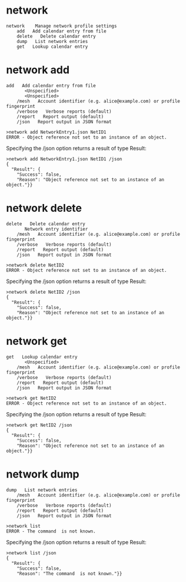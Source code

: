 

# network

````
network    Manage network profile settings
    add   Add calendar entry from file
    delete   Delete calendar entry
    dump   List network entries
    get   Lookup calendar entry
````


# network add

````
add   Add calendar entry from file
       <Unspecified>
       <Unspecified>
    /mesh   Account identifier (e.g. alice@example.com) or profile fingerprint
    /verbose   Verbose reports (default)
    /report   Report output (default)
    /json   Report output in JSON format
````

````
>network add NetworkEntry1.json NetID1
ERROR - Object reference not set to an instance of an object.
````

Specifying the /json option returns a result of type Result:

````
>network add NetworkEntry1.json NetID1 /json
{
  "Result": {
    "Success": false,
    "Reason": "Object reference not set to an instance of an object."}}
````

# network delete

````
delete   Delete calendar entry
       Network entry identifier
    /mesh   Account identifier (e.g. alice@example.com) or profile fingerprint
    /verbose   Verbose reports (default)
    /report   Report output (default)
    /json   Report output in JSON format
````

````
>network delete NetID2
ERROR - Object reference not set to an instance of an object.
````

Specifying the /json option returns a result of type Result:

````
>network delete NetID2 /json
{
  "Result": {
    "Success": false,
    "Reason": "Object reference not set to an instance of an object."}}
````

# network get

````
get   Lookup calendar entry
       <Unspecified>
    /mesh   Account identifier (e.g. alice@example.com) or profile fingerprint
    /verbose   Verbose reports (default)
    /report   Report output (default)
    /json   Report output in JSON format
````

````
>network get NetID2
ERROR - Object reference not set to an instance of an object.
````

Specifying the /json option returns a result of type Result:

````
>network get NetID2 /json
{
  "Result": {
    "Success": false,
    "Reason": "Object reference not set to an instance of an object."}}
````

# network dump

````
dump   List network entries
    /mesh   Account identifier (e.g. alice@example.com) or profile fingerprint
    /verbose   Verbose reports (default)
    /report   Report output (default)
    /json   Report output in JSON format
````

````
>network list
ERROR - The command  is not known.
````

Specifying the /json option returns a result of type Result:

````
>network list /json
{
  "Result": {
    "Success": false,
    "Reason": "The command  is not known."}}
````

